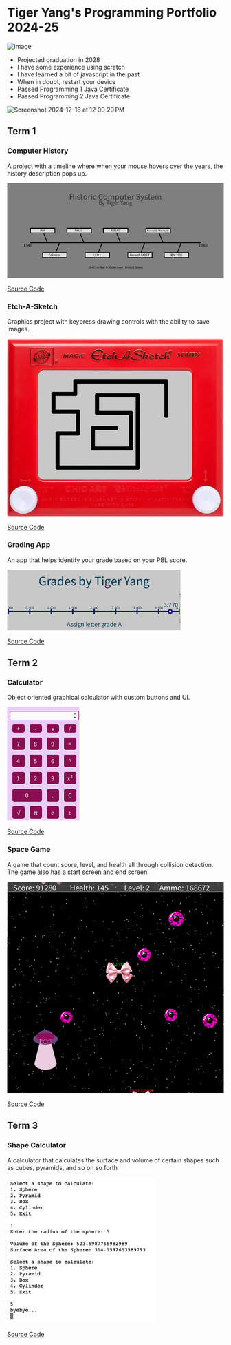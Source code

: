 # Tiger Yang's Programming Portfolio 2024-25

![image](https://github.com/user-attachments/assets/f907bdb6-799f-4306-a70f-ce043ced4180)


 * Projected graduation in 2028
 * I have some experience using scratch 
 * I have learned a bit of javascript in the past
 * When in doubt, restart your device
 * Passed Programming 1 Java Certificate
 * Passed Programming 2 Java Certificate

![Screenshot 2024-12-18 at 12 00 29 PM](https://github.com/user-attachments/assets/4396cafa-e9be-4ae6-92b6-5658e41e0603)



## Term 1 
### Computer History
A project with a timeline where when your mouse hovers over the years, the history description pops up.

![Running App](https://github.com/Yang775923/programmingportfolio/blob/main/images/ComputerHistory.png?raw=true)

[Source Code](https://github.com/Yang775923/programmingportfolio/blob/main/src/term1/Computer_History_Timeline_.pde)

### Etch-A-Sketch
Graphics project with keypress drawing controls with the ability to save images.

![Running App](https://github.com/Yang775923/programmingportfolio/blob/main/images/EtchASk.png?raw=true)

[Source Code](https://github.com/Yang775923/programmingportfolio/blob/main/src/term1/Etch_A_Sketch.pde)

### Grading App
An app that helps identify your grade based on your PBL score.

![Running App](https://github.com/Yang775923/programmingportfolio/blob/main/images/GradApp.png?raw=true)

[Source Code](https://github.com/Yang775923/programmingportfolio/blob/main/src/term1/Grading_App.pde)

## Term 2
### Calculator
Object oriented graphical calculator with custom buttons and UI.

![Running App](https://github.com/Yang775923/programmingportfolio/blob/main/images/Calc.png?raw=true)

[Source Code](https://github.com/Yang775923/programmingportfolio/blob/main/src/term2/CALCULATOR/CALCULATOR.pde)

### Space Game
A game that count score, level, and health all through collision detection. The game also has a start screen and end screen. 

![Running App](https://github.com/Yang775923/programmingportfolio/blob/main/images/Spacegame.png?raw=true)

[Source Code](https://github.com/Yang775923/programmingportfolio/tree/main/src/term2/SpaceGame)

## Term 3 
### Shape Calculator 
A calculator that calculates the surface and volume of certain shapes such as cubes, pyramids, and so on so forth

![Running App](https://github.com/Yang775923/programmingportfolio/blob/main/images/ShapeTester.png?raw=true)

[Source Code](https://github.com/Yang775923/programmingportfolio/tree/main/src/term3/ShapeTester)
